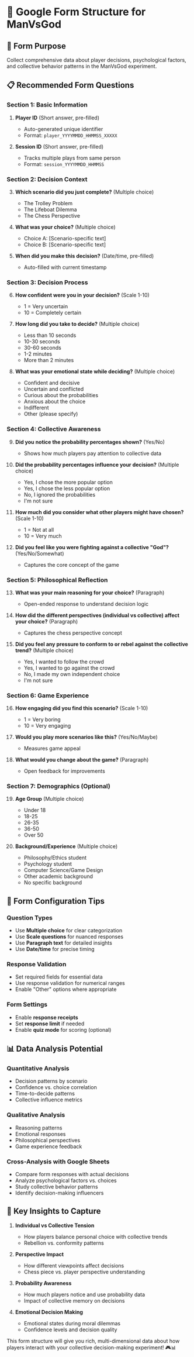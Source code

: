# 📝 Google Form Structure for ManVsGod

## 🎯 Form Purpose
Collect comprehensive data about player decisions, psychological factors, and collective behavior patterns in the ManVsGod experiment.

## 📋 Recommended Form Questions

### **Section 1: Basic Information**
1. **Player ID** (Short answer, pre-filled)
   - Auto-generated unique identifier
   - Format: `player_YYYYMMDD_HHMMSS_XXXXX`

2. **Session ID** (Short answer, pre-filled)
   - Tracks multiple plays from same person
   - Format: `session_YYYYMMDD_HHMMSS`

### **Section 2: Decision Context**
3. **Which scenario did you just complete?** (Multiple choice)
   - The Trolley Problem
   - The Lifeboat Dilemma
   - The Chess Perspective

4. **What was your choice?** (Multiple choice)
   - Choice A: [Scenario-specific text]
   - Choice B: [Scenario-specific text]

5. **When did you make this decision?** (Date/time, pre-filled)
   - Auto-filled with current timestamp

### **Section 3: Decision Process**
6. **How confident were you in your decision?** (Scale 1-10)
   - 1 = Very uncertain
   - 10 = Completely certain

7. **How long did you take to decide?** (Multiple choice)
   - Less than 10 seconds
   - 10-30 seconds
   - 30-60 seconds
   - 1-2 minutes
   - More than 2 minutes

8. **What was your emotional state while deciding?** (Multiple choice)
   - Confident and decisive
   - Uncertain and conflicted
   - Curious about the probabilities
   - Anxious about the choice
   - Indifferent
   - Other (please specify)

### **Section 4: Collective Awareness**
9. **Did you notice the probability percentages shown?** (Yes/No)
   - Shows how much players pay attention to collective data

10. **Did the probability percentages influence your decision?** (Multiple choice)
    - Yes, I chose the more popular option
    - Yes, I chose the less popular option
    - No, I ignored the probabilities
    - I'm not sure

11. **How much did you consider what other players might have chosen?** (Scale 1-10)
    - 1 = Not at all
    - 10 = Very much

12. **Did you feel like you were fighting against a collective "God"?** (Yes/No/Somewhat)
    - Captures the core concept of the game

### **Section 5: Philosophical Reflection**
13. **What was your main reasoning for your choice?** (Paragraph)
    - Open-ended response to understand decision logic

14. **How did the different perspectives (individual vs collective) affect your choice?** (Paragraph)
    - Captures the chess perspective concept

15. **Did you feel any pressure to conform to or rebel against the collective trend?** (Multiple choice)
    - Yes, I wanted to follow the crowd
    - Yes, I wanted to go against the crowd
    - No, I made my own independent choice
    - I'm not sure

### **Section 6: Game Experience**
16. **How engaging did you find this scenario?** (Scale 1-10)
    - 1 = Very boring
    - 10 = Very engaging

17. **Would you play more scenarios like this?** (Yes/No/Maybe)
    - Measures game appeal

18. **What would you change about the game?** (Paragraph)
    - Open feedback for improvements

### **Section 7: Demographics (Optional)**
19. **Age Group** (Multiple choice)
    - Under 18
    - 18-25
    - 26-35
    - 36-50
    - Over 50

20. **Background/Experience** (Multiple choice)
    - Philosophy/Ethics student
    - Psychology student
    - Computer Science/Game Design
    - Other academic background
    - No specific background

## 🔧 Form Configuration Tips

### **Question Types**
- Use **Multiple choice** for clear categorization
- Use **Scale questions** for nuanced responses
- Use **Paragraph text** for detailed insights
- Use **Date/time** for precise timing

### **Response Validation**
- Set required fields for essential data
- Use response validation for numerical ranges
- Enable "Other" options where appropriate

### **Form Settings**
- Enable **response receipts**
- Set **response limit** if needed
- Enable **quiz mode** for scoring (optional)

## 📊 Data Analysis Potential

### **Quantitative Analysis**
- Decision patterns by scenario
- Confidence vs. choice correlation
- Time-to-decide patterns
- Collective influence metrics

### **Qualitative Analysis**
- Reasoning patterns
- Emotional responses
- Philosophical perspectives
- Game experience feedback

### **Cross-Analysis with Google Sheets**
- Compare form responses with actual decisions
- Analyze psychological factors vs. choices
- Study collective behavior patterns
- Identify decision-making influencers

## 🎯 Key Insights to Capture

1. **Individual vs Collective Tension**
   - How players balance personal choice with collective trends
   - Rebellion vs. conformity patterns

2. **Perspective Impact**
   - How different viewpoints affect decisions
   - Chess piece vs. player perspective understanding

3. **Probability Awareness**
   - How much players notice and use probability data
   - Impact of collective memory on decisions

4. **Emotional Decision Making**
   - Emotional states during moral dilemmas
   - Confidence levels and decision quality

This form structure will give you rich, multi-dimensional data about how players interact with your collective decision-making experiment! 🎮📊 